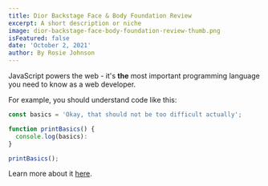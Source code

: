 ```yaml
---
title: Dior Backstage Face & Body Foundation Review
excerpt: A short description or niche
image: dior-backstage-face-body-foundation-review-thumb.png
isFeatured: false
date: 'October 2, 2021'
author: By Rosie Johnson
---
```


JavaScript powers the web - it's **the** most important programming language you need to know as a web developer.

For example, you should understand code like this:

```js
const basics = 'Okay, that should not be too difficult actually';

function printBasics() {
  console.log(basics):
}

printBasics();
```

Learn more about it [here](https://academind.com).
